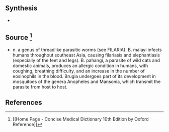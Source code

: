 ## Synthesis
- 
## Source [^1]
- n. a genus of threadlike parasitic worms (see FILARIA). B. malayi infects humans throughout southeast Asia, causing filariasis and elephantiasis (especially of the feet and legs). B. pahangi, a parasite of wild cats and domestic animals, produces an allergic condition in humans, with coughing, breathing difficulty, and an increase in the number of eosinophils in the blood. Brugia undergoes part of its development in mosquitoes of the genera Anopheles and Mansonia, which transmit the parasite from host to host.
## References

[^1]: [[Home Page - Concise Medical Dictionary 10th Edition by Oxford Reference]]